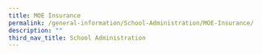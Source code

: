 ```yaml
---
title: MOE Insurance
permalink: /general-information/School-Administration/MOE-Insurance/
description: ""
third_nav_title: School Administration
---
```

